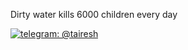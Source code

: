 Dirty water kills 6000 children every day

[![telegram: @tairesh](https://tairesh.github.io/img/telegram.svg)](https://t.me/tairesh)
